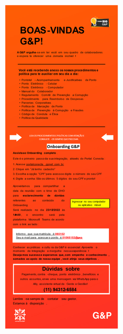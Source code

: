 <a href='https://teams.microsoft.com/dl/launcher/launcher.html?url=%2F_%23%2Fl%2Fmeetup-join%2F19%3Ameeting_YjI1YTI5MGMtMTczZS00ZjliLWE2ZTQtZjNhMWNkN2Y0MWM3%40thread.v2%2F0%3Fcontext%3D%257b%2522Tid%2522%253a%252261585c28-aee6-4741-9fd9-bd0b04b1e51d%2522%252c%2522Oid%2522%253a%2522a3f8337a-7c2a-4a78-8f3a-a16ec54e7950%2522%257d%26anon%3Dtrue&type=meetup-join&deeplinkId=388625a2-e367-429c-aad8-45e173f7422c&directDl=true&msLaunch=true&enableMobilePage=true&suppressPrompt=true'>
<img src='assets/unnamed.png'>
</a>